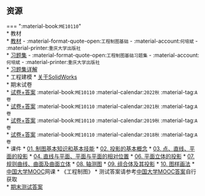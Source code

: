 ## 资源  
=== ":material-book:`ME10110`"  
    * 教材  
        * [教材](https://api.ecylt.top/v1/lanzou_link?url=https://cqu-openlib.lanzout.com/ic1J923d6u9e&type=down) - :material-format-quote-open:`工程制图基础` - :material-account:`何培斌` - :material-printer:`重庆大学出版社`  
        * [习题集](https://api.ecylt.top/v1/lanzou_link?url=https://cqu-openlib.lanzout.com/iaTxy23dgr0h&type=down) - :material-format-quote-open:`工程制图基础习题集` - :material-account:`何培斌` - :material-printer:`重庆大学出版社`  
            * [习题集详解](https://api.ecylt.top/v1/lanzou_link?url=https://cqu-openlib.lanzout.com/ie6Dq23dgr6d&type=down)  
    * 工程建模
        * [关于SolidWorks](../技巧/软件的下载安装、使用教程/关于SolidWorks.md)  
    * 期末试卷  
        * [试卷+答案](https://api.ecylt.top/v1/lanzou_link?url=https://cqu-openlib.lanzout.com/ij8Wi23d7tkf&type=down) :material-book:`ME10110` :material-calendar:`2022秋` :material-tag:`A卷`  
        * [试卷+答案](https://api.ecylt.top/v1/lanzou_link?url=https://cqu-openlib.lanzout.com/ig8Kz23d7tgb&type=down) :material-book:`ME10110` :material-calendar:`2021秋` :material-tag:`A卷`  
        * [试卷+答案](https://api.ecylt.top/v1/lanzou_link?url=https://cqu-openlib.lanzout.com/ieaI123d7sva&type=down) :material-book:`ME10110` :material-calendar:`2019秋` :material-tag:`A卷`  
        * [试卷+答案](https://api.ecylt.top/v1/lanzou_link?url=https://cqu-openlib.lanzout.com/i6Of923d7sqf&type=down) :material-book:`ME10110` :material-calendar:`2018秋` :material-tag:`A卷`  
    * 课件
        * [01. 制图基本知识和基本技能](https://api.ecylt.top/v1/lanzou_link?url=https://cqu-openlib.lanzout.com/iQbYq23d7zbc&type=down)
        * [02. 投影的基本概念](https://api.ecylt.top/v1/lanzou_link?url=https://cqu-openlib.lanzout.com/i43lJ23d7zde&type=down)
        * [03. 点、直线、平面的投影](https://api.ecylt.top/v1/lanzou_link?url=https://cqu-openlib.lanzout.com/i11Sh23d7zja&type=down)
        * [04. 直线与平面、平面与平面的相对位置](https://api.ecylt.top/v1/lanzou_link?url=https://cqu-openlib.lanzout.com/icSNL23d7zmd&type=down)
        * [06. 平面立体的投影](https://api.ecylt.top/v1/lanzou_link?url=https://cqu-openlib.lanzout.com/iGHPX23d805c&type=down)
        * [07. 规则曲线、曲面及曲面立体](https://api.ecylt.top/v1/lanzou_link?url=https://cqu-openlib.lanzout.com/iM1eH23d825e&type=down)
        * [08. 轴测图](https://api.ecylt.top/v1/lanzou_link?url=https://cqu-openlib.lanzout.com/i0jkF23d82hg&type=down)
        * [09. 组合体及其投影](https://api.ecylt.top/v1/lanzou_link?url=https://cqu-openlib.lanzout.com/iM2yv23d82ze&type=down)
        * [10. 图样画法](https://api.ecylt.top/v1/lanzou_link?url=https://cqu-openlib.lanzout.com/i466a23d870j&type=down)
    * [中国大学MOOC](https://www.icourse163.org/)网课
        * 《工程制图》
            * 测试答案请参考[中国大学MOOC答案](../技巧/推荐使用的网站等/中国大学MOOC答案.md)自行获取  
            * [期末测试答案](https://api.ecylt.top/v1/lanzou_link?url=https://cqu-openlib.lanzout.com/inwdb23d6r3a&type=down)